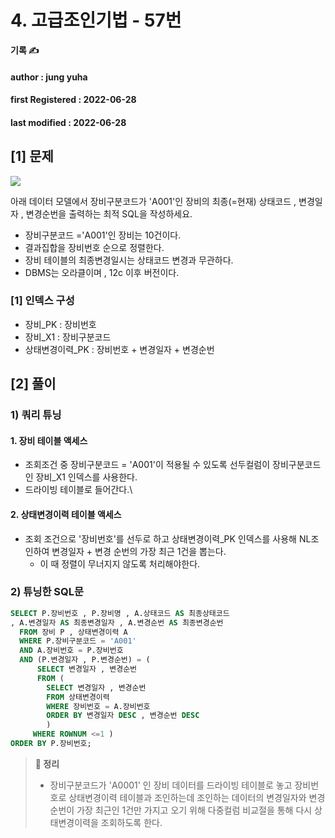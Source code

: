 # 4. 고급조인기법 - 57번

**기록 ✍️**

#### author : jung yuha

#### **first Registered : 2022-06-28**

#### last modified : **2022-06-28**

## \[1] 문제&#x20;

![](https://velog.velcdn.com/images/yooha9621/post/e9fd104a-f147-413f-b893-904ff3e7c3ba/image.png)

아래 데이터 모델에서 장비구분코드가 'A001'인 장비의 최종(=현재) 상태코드 , 변경일자 , 변경순번을 출력하는 최적 SQL을 작성하세요.

* 장비구분코드 ='A001'인 장비는 10건이다.
* 결과집합을 장비번호 순으로 정렬한다.
* 장비 테이블의 최종변경일시는 상태코드 변경과 무관하다.
* DBMS는 오라클이며 , 12c 이후 버전이다.

### \[1] 인덱스 구성 <a href="#1" id="1"></a>

* 장비\_PK : 장비번호
* 장비\_X1 : 장비구분코드
* 상태변경이력\_PK : 장비번호 + 변경일자 + 변경순번

## \[2] 풀이

### 1) 쿼리 튜닝 <a href="#1" id="1"></a>

#### 1. 장비 테이블 액세스 <a href="#1" id="1"></a>

* 조회조건 중 장비구분코드 = 'A001'이 적용될 수 있도록 선두컬럼이 장비구분코드인 장비\_X1 인덱스를 사용한다.
* 드라이빙 테이블로 들어간다.\


#### 2. 상태변경이력 테이블 액세스 <a href="#2" id="2"></a>

* 조회 조건으로 '장비번호'를 선두로 하고 상태변경이력\_PK 인덱스를 사용해 NL조인하여 변경일자 + 변경 순번의 가장 최근 1건을 뽑는다.
  * 이 때 정렬이 무너지지 않도록 처리해야한다.

### 2) 튜닝한 SQL문 <a href="#2-sql" id="2-sql"></a>

```sql
SELECT P.장비번호 , P.장비명 , A.상태코드 AS 최종상태코드
, A.변경일자 AS 최종변경일자 , A.변경순번 AS 최종변경순번
  FROM 장비 P , 상태변경이력 A
  WHERE P.장비구분코드 = 'A001'
  AND A.장비번호 = P.장비번호
  AND (P.변경일자 , P.변경순번) = (
	  SELECT 변경일자 , 변경순번
      FROM (
        SELECT 변경일자 , 변경순번
        FROM 상태변경이력 
        WHERE 장비번호 = A.장비번호
        ORDER BY 변경일자 DESC , 변경순번 DESC
        )
     WHERE ROWNUM <=1 )
ORDER BY P.장비번호;
```

> **🍎 정리**
>
> * 장비구분코드가 'A0001' 인 장비 데이터를 드라이빙 테이블로 놓고 장비번호로 상태변경이력 테이블과 조인하는데 조인하는 데이터의 변경일자와 변경순번이 가장 최근인 1건만 가지고 오기 위해 다중컬럼 비교절을 통해 다시 상태변경이력을 조회하도록 한다.
